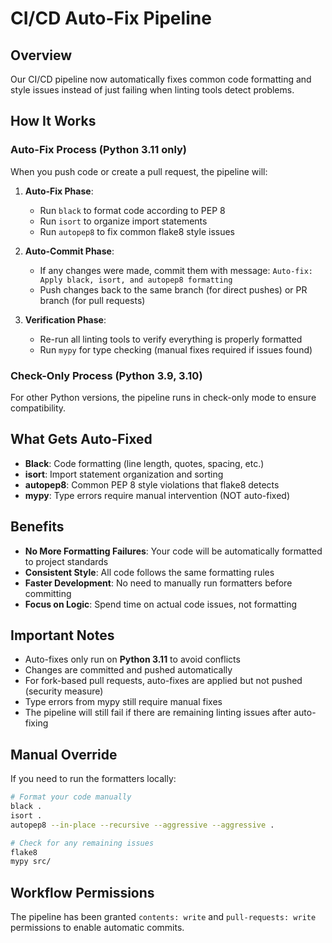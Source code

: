 # CI/CD Auto-Fix Pipeline

## Overview

Our CI/CD pipeline now automatically fixes common code formatting and style issues instead of just failing when linting tools detect problems.

## How It Works

### Auto-Fix Process (Python 3.11 only)

When you push code or create a pull request, the pipeline will:

1. **Auto-Fix Phase**:
   - Run `black` to format code according to PEP 8
   - Run `isort` to organize import statements
   - Run `autopep8` to fix common flake8 style issues

2. **Auto-Commit Phase**:
   - If any changes were made, commit them with message: `Auto-fix: Apply black, isort, and autopep8 formatting`
   - Push changes back to the same branch (for direct pushes) or PR branch (for pull requests)

3. **Verification Phase**:
   - Re-run all linting tools to verify everything is properly formatted
   - Run `mypy` for type checking (manual fixes required if issues found)

### Check-Only Process (Python 3.9, 3.10)

For other Python versions, the pipeline runs in check-only mode to ensure compatibility.

## What Gets Auto-Fixed

- **Black**: Code formatting (line length, quotes, spacing, etc.)
- **isort**: Import statement organization and sorting
- **autopep8**: Common PEP 8 style violations that flake8 detects
- **mypy**: Type errors require manual intervention (NOT auto-fixed)

## Benefits

- **No More Formatting Failures**: Your code will be automatically formatted to project standards
- **Consistent Style**: All code follows the same formatting rules
- **Faster Development**: No need to manually run formatters before committing
- **Focus on Logic**: Spend time on actual code issues, not formatting

## Important Notes

- Auto-fixes only run on **Python 3.11** to avoid conflicts
- Changes are committed and pushed automatically
- For fork-based pull requests, auto-fixes are applied but not pushed (security measure)
- Type errors from mypy still require manual fixes
- The pipeline will still fail if there are remaining linting issues after auto-fixing

## Manual Override

If you need to run the formatters locally:

```bash
# Format your code manually
black .
isort .
autopep8 --in-place --recursive --aggressive --aggressive .

# Check for any remaining issues
flake8
mypy src/
```

## Workflow Permissions

The pipeline has been granted `contents: write` and `pull-requests: write` permissions to enable automatic commits. 